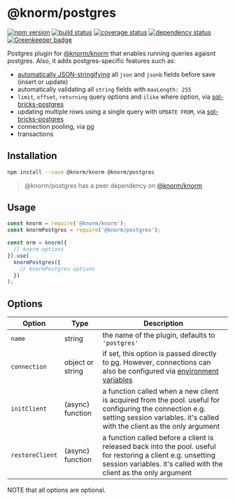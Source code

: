 # @knorm/postgres

[![npm version](https://badge.fury.io/js/@knorm/postgres.svg)](http://badge.fury.io/js/@knorm/postgres)
[![build status](https://travis-ci.org/knorm/postgres.svg?branch=master)](https://travis-ci.org/knorm/postgres)
[![coverage status](https://coveralls.io/repos/github/knorm/postgres/badge.svg?branch=master)](https://coveralls.io/github/knorm/postgres?branch=master)
[![dependency status](https://david-dm.org/knorm/postgres.svg)](https://david-dm.org/knorm/postgres)
[![Greenkeeper badge](https://badges.greenkeeper.io/knorm/postgres.svg)](https://greenkeeper.io/)

Postgres plugin for [@knorm/knorm](https://www.npmjs.com/package/@knorm/knorm)
that enables running queries agaisnt postgres. Also, it adds postgres-specific
features such as:

* [automatically JSON-stringifying](http://knexjs.org/#Schema-json) all `json`
  and `jsonb` fields before save (insert or update)
* automatically validating all `string` fields with `maxLength: 255`
* `limit`, `offset`, `returning` query options and `ilike` where option,
  via [sql-bricks-postgres](https://github.com/Suor/sql-bricks-postgres)
* updating multiple rows using a single query with `UPDATE FROM`, via
  [sql-bricks-postgres](https://github.com/Suor/sql-bricks-postgres)
* connection pooling, via [pg](https://node-postgres.com/features/pooling)
* transactions

## Installation

```bash
npm install --save @knorm/knorm @knorm/postgres
```

> @knorm/postgres has a peer dependency on [@knorm/knorm](https://www.npmjs.com/package/knorm)

## Usage

```js
const knorm = require('@knorm/knorm');
const knormPostgres = require('@knorm/postgres');

const orm = knorm({
  // knorm options
}).use(
  knormPostgres({
    // knormPostgres options
  })
);
```

## Options

| Option          | Type             | Description                                                                                                                                                                                                                                           |
| --------------- | ---------------- | ----------------------------------------------------------------------------------------------------------------------------------------------------------------------------------------------------------------------------------------------------- |
| `name`          | string           | the name of the plugin, defaults to `'postgres'`                                                                                                                                                                                                      |
| `connection`    | object or string | if set, this option is passed directly to [pg](https://node-postgres.com/features/connecting#programmatic). However, connections can also be configured via [environment variables](https://www.postgresql.org/docs/current/static/libpq-envars.html) |
| `initClient`    | (async) function | a function called when a new client is acquired from the pool. useful for configuring the connection e.g. setting session variables. it's called with the client as the only argument                                                                 |
| `restoreClient` | (async) function | a function called before a client is released back into the pool. useful for restoring a client e.g. unsetting session variables. it's called with the client as the only argument                                                                    |

NOTE that all options are optional.
